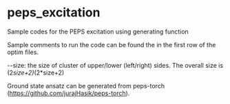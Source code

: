 # peps_excitation
Sample codes for the PEPS excitation using generating function

Sample comments to run the code can be found the in the first row of the optim files.

--size: the size of cluster of upper/lower (left/right) sides. The overall size is (2*size+2)*(2*size+2)

Ground state ansatz can be generated from peps-torch (https://github.com/jurajHasik/peps-torch).
